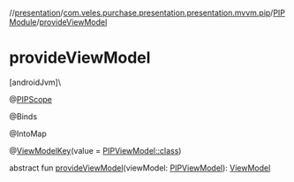 //[presentation](../../../index.md)/[com.veles.purchase.presentation.presentation.mvvm.pip](../index.md)/[PIPModule](index.md)/[provideViewModel](provide-view-model.md)

# provideViewModel

[androidJvm]\

@[PIPScope](../-p-i-p-scope/index.md)

@Binds

@IntoMap

@[ViewModelKey](../../com.veles.purchase.presentation.di.annotation.mapkey/-view-model-key/index.md)(value = [PIPViewModel::class](../-p-i-p-view-model/index.md))

abstract fun [provideViewModel](provide-view-model.md)(viewModel: [PIPViewModel](../-p-i-p-view-model/index.md)): [ViewModel](https://developer.android.com/reference/kotlin/androidx/lifecycle/ViewModel.html)
